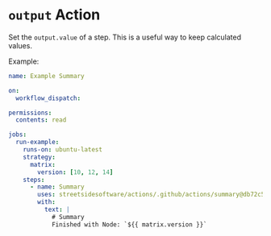 # `output` Action

Set the `output.value` of a step. This is a useful way to keep calculated values.

Example:

<!--- @@inject: ../../workflows/example-output.yaml --->

```yaml
name: Example Summary

on:
  workflow_dispatch:

permissions:
  contents: read

jobs:
  run-example:
    runs-on: ubuntu-latest
    strategy:
      matrix:
        version: [10, 12, 14]
    steps:
      - name: Summary
        uses: streetsidesoftware/actions/.github/actions/summary@db72c52e539c5e2c1423c949aad1d7d26f35931f
        with:
          text: |
            # Summary
            Finished with Node: `${{ matrix.version }}`
```

<!--- @@inject-end: ../../workflows/example-summary.yaml --->
